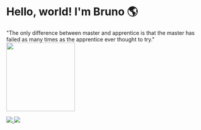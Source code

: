 # Hello, world! I'm Bruno 🌎

"The only difference between master and apprentice is that the master has failed as many times as the apprentice ever thought to try."
<br/>
<a href="https://github.com/brunoan99?tab=repositories">
  <img height="180em" src="https://github-readme-stats.vercel.app/api/top-langs/?username=brunoan99&layout=compact&theme=dracula&range=all_time" />
</a>
<br/>

<div>
  <a href="brunoan99@gmail.com"> 
    <img src="https://img.shields.io/badge/Gmail-D14836?style=for-the-badge&logo=gmail&logoColor=white" />
  </a>
  <a href="https://www.linkedin.com/in/brunoandradedev/"> 
    <img src="https://img.shields.io/badge/LinkedIn-0077B5?style=for-the-badge&logo=linkedin&logoColor=white"/>
  </a>
</div>
